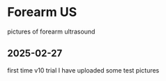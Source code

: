 # Forearm US
 pictures of forearm ultrasound

## 2025-02-27
 first time v10 trial
 I have uploaded some test pictures
